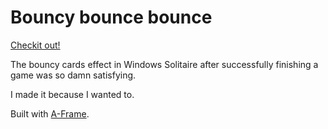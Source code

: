 # Bouncy bounce bounce

[Checkit out!](https://caseyyee.github.io/webvr-cards/)

The bouncy cards effect in Windows Solitaire after successfully finishing a game was so damn satisfying.

I made it because I wanted to.

Built with [A-Frame](https://aframe.io).

